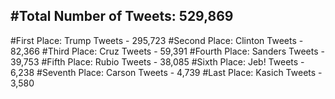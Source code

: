 #Total Number of Tweets: 529,869 
---
#First Place: Trump Tweets - 295,723
#Second Place: Clinton Tweets - 82,366
#Third Place: Cruz Tweets - 59,391
#Fourth Place: Sanders Tweets - 39,753
#Fifth Place: Rubio Tweets - 38,085
#Sixth Place: Jeb! Tweets - 6,238
#Seventh Place: Carson Tweets - 4,739
#Last Place: Kasich Tweets - 3,580
